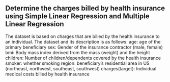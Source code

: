 ## Determine the charges billed by health insurance using Simple Linear Regression and Multiple Linear Regression

The dataset is based on charges that are billed by the health insurance to an individual. The dataset and its description is as follows:
age: age of the primary beneficiary
sex: Gender of the insurance contractor (male, female)
bmi: Body mass index derived from the mass (weight) and the height 
children: Number of children/dependents covered by the health insurance
smoker: whether smoking
region: beneficiary’s residential area in US (northeast, northwest, southeast, southwest)
charges(target): Individual medical costs billed by health insurance
